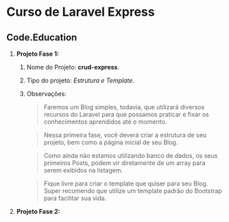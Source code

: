 # Curso de Laravel Express
## Code.Education


1. **Projeto Fase 1:**
	1. Nome do Projeto: __crud-express__.
	2. Tipo do projeto: _Estrutura e Template_.
	3. Observações:
		> Faremos um Blog simples, todavia, que utilizará diversos recursos do Laravel para que possamos praticar e fixar os conhecimentos aprendidos até o momento.

		> Nessa primeira fase, você deverá criar a estrutura de seu projeto, bem como a página inicial de seu Blog.

		> Como ainda não estamos utilizando banco de dados, os seus primeiros Posts, podem vir diretamente de um array para serem exibidos na listagem.

		> Fique livre para criar o template que quiser para seu Blog. Super recomendo que utilize um template padrão do Bootstrap para facilitar sua vida.

2. **Projeto Fase 2:**
